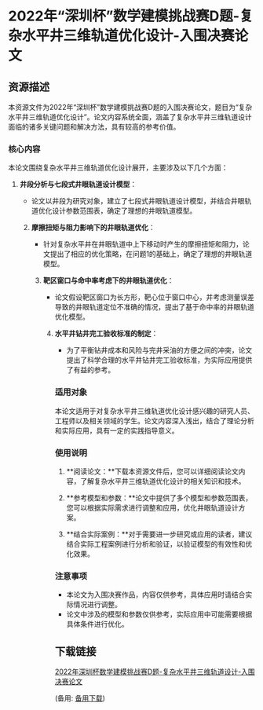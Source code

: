  # 2022年“深圳杯”数学建模挑战赛D题-复杂水平井三维轨道优化设计-入围决赛论文

 ## 资源描述

 本资源文件为2022年“深圳杯”数学建模挑战赛D题的入围决赛论文，题目为“复杂水平井三维轨道优化设计”。论文内容系统全面，涵盖了复杂水平井三维轨道设计面临的诸多关键问题和解决方法，具有较高的参考价值。

 ### 核心内容

 本论文围绕复杂水平井三维轨道优化设计展开，主要涉及以下几个方面：

 1. **井段分析与七段式井眼轨道设计模型**：
    - 论文以井段为研究对象，建立了七段式井眼轨道设计模型，并结合井眼轨道优化设计参数范围表，确定了理想的井眼轨道模型。

    2. **摩擦扭矩与阻力影响下的井眼轨道优化**：
       - 针对复杂水平井在井眼轨道中上下移动时产生的摩擦扭矩和阻力，论文提出了相应的优化策略，在问题1的基础上，确定了理想的井眼轨道模型。

       3. **靶区窗口与命中率考虑下的井眼轨道优化**：
          - 论文假设靶区窗口为长方形，靶心位于窗口中心，并考虑测量误差导致的井眼轨道定位不准确的情况，提出了基于命中率的井眼轨道优化模型。

          4. **水平井钻井完工验收标准的制定**：
             - 为了平衡钻井成本和风险与完井采油的方便之间的冲突，论文提出了科学合理的水平井钻井完工验收标准，为实际应用提供了有益的参考。

             ### 适用对象

             本论文适用于对复杂水平井三维轨道优化设计感兴趣的研究人员、工程师以及相关领域的学生。论文内容深入浅出，结合了理论分析和实际应用，具有一定的实践指导意义。

             ### 使用说明

             1. **阅读论文：**下载本资源文件后，您可以详细阅读论文内容，了解复杂水平井三维轨道优化设计的相关知识和技术。

             2. **参考模型和参数：**论文中提供了多个模型和参数范围表，您可以根据实际需求进行调整和应用，优化井眼轨道设计方案。

             3. **结合实际案例：**对于需要进一步研究或应用的读者，建议结合实际工程案例进行分析和验证，以验证模型的有效性和优化效果。

             ### 注意事项

             - 本论文为入围决赛作品，内容仅供参考，具体应用时请结合实际情况进行调整。
             - 论文中涉及的模型和参数仅供参考，实际应用中可能需要根据具体条件进行优化。

             ## 下载链接
             [2022年深圳杯数学建模挑战赛D题-复杂水平井三维轨道设计-入围决赛论文](https://pan.quark.cn/s/289730e9a7e2) 

             (备用: [备用下载](https://pan.baidu.com/s/1KiebfcOP3B_JwM5cegbHag?pwd=1234))
